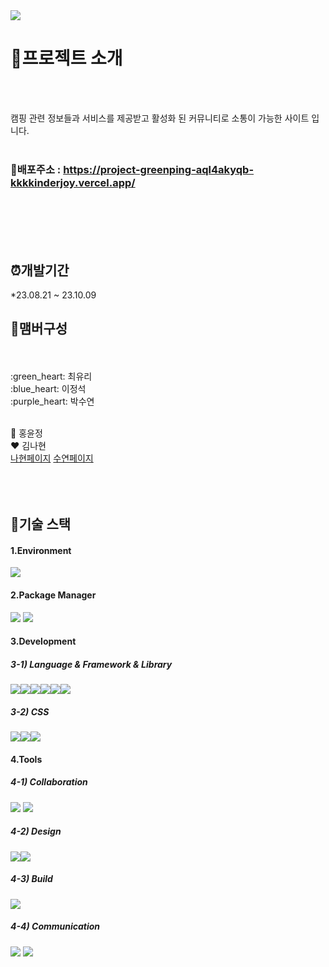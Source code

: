 

<img src="https://ifh.cc/g/ACLpkg.jpg" />

# :page_with_curl:프로젝트 소개

<br>
<br>

 캠핑 관련 정보들과 서비스를 제공받고 활성화 된 커뮤니티로 소통이 가능한 사이트 입니다.
<br>
<br>

### :round_pushpin:배포주소 : <https://project-greenping-aql4akyqb-kkkkinderjoy.vercel.app/>

<br>
<br>
<br>
<br>



## :alarm_clock:개발기간
*23.08.21 ~ 23.10.09


## :two_women_holding_hands:맴버구성
<br>
<br>
:green_heart: 최유리
<br>
:blue_heart: 이정석
<br>
:purple_heart: 박수연
<br>


<br>

:yellow_heart: 홍윤정
<br>
:heart: 김나현 
<br>
[나현페이지](https://pie-sunshine-ccc.notion.site/1847b9d9a73c4b148a3f5cd45ed0da36?pvs=4)
[수연페이지](https://fortune-belly-670.notion.site/greenping-91cd4bfbc52f4e68b571045537b7b5dc?pvs=4)
<br>
<br>
<br>
<br>




## :open_file_folder:기술 스택


#### 1.Environment

<img src="https://img.shields.io/badge/Visual Studio Code-007ACC?style=flat-square&logo=Visual Studio Code&logoColor=white"/>


#### 2.Package Manager
<img src="https://img.shields.io/badge/npm-CB3837?style=flat-square&logo=npm&logoColor=white"/>
<img src= "https://img.shields.io/badge/yarn-%232C8EBB.svg?style=for-the-badge&logo=yarn&logoColor=white">


#### 3.Development


##### 3-1) Language & Framework & Library
<img src="https://img.shields.io/badge/javascript-F7DF1E?style=for-the-badge&logo=javascript&logoColor=black"><img src="https://img.shields.io/badge/node.js-339933?style=for-the-badge&logo=Node.js&logoColor=white"><img src="https://img.shields.io/badge/react-61DAFB?style=for-the-badge&logo=react&logoColor=black"><img src="https://img.shields.io/badge/React_Router-CA4245?style=for-the-badge&logo=react-router&logoColor=white"><img src="https://img.shields.io/badge/redux-%23593d88.svg?style=for-the-badge&logo=redux&logoColor=white"><img src="https://img.shields.io/badge/html5-%23E34F26.svg?style=for-the-badge&logo=html5&logoColor=white">

##### 3-2) CSS

<img src="https://img.shields.io/badge/fontawesome-339AF0?style=for-the-badge&logo=fontawesome&logoColor=white"><img src="https://img.shields.io/badge/css3-%231572B6.svg?style=for-the-badge&logo=css3&logoColor=white"><img src="https://img.shields.io/badge/firebase-FFCA28?style=for-the-badge&logo=firebase&logoColor=white">

#### 4.Tools

##### 4-1) Collaboration

<img src="https://img.shields.io/badge/github-181717?style=for-the-badge&logo=github&logoColor=white">
<img src="https://img.shields.io/badge/git-F05032?style=for-the-badge&logo=git&logoColor=white">


##### 4-2) Design
<img src="https://img.shields.io/badge/figma-%23F24E1E.svg?style=for-the-badge&logo=figma&logoColor=white"><img src="https://img.shields.io/badge/adobe photoshop-%2331A8FF.svg?style=for-the-badge&logo=adobe photoshop&logoColor=white">


##### 4-3) Build
<img src="https://img.shields.io/badge/vercel-%23000000.svg?style=for-the-badge&logo=vercel&logoColor=white">



##### 4-4) Communication
<img src="https://img.shields.io/badge/Notion-%23000000.svg?style=for-the-badge&logo=notion&logoColor=white">
<img src="https://img.shields.io/badge/Discord-%235865F2.svg?style=for-the-badge&logo=discord&logoColor=white">







